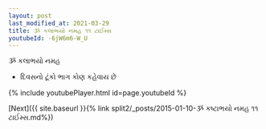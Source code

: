 ```yaml
---
layout: post
last_modified_at: 2021-03-29
title: ૐ કલાભયો નમહ ૧૧ ટાઈમ્સ
youtubeId: -6jW6m6-W_U
---
```

 
 
 ૐ કલાભયો નમહ  
 
 -  દિવસનો ટૂંકો ભાગ કોણ કહેવાય છે 
 
  
 
  
 
 
 
 
 
 


{% include youtubePlayer.html id=page.youtubeId %}
 
[Next]({{ site.baseurl }}{% link  split2/_posts/2015-01-10-ૐ કષ્ટાભયો નમહ ૧૧ ટાઈમ્સ.md%})
 

